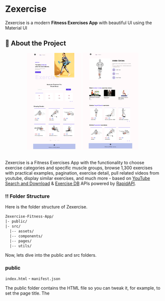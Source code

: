  <h1>Zexercise</h1>
  
  <p>
    Zexercise is a modern <b>Fitness Exercises App</b> with beautiful UI using the Material UI
  </p>

<!-- About the Project -->
## :star2: About the Project

<div align="center"> 
  <img src="readme_assets/Zexercise-mockup-1.png" height="auto" width="35%"/>
  <img src="readme_assets/Zexercise-mockup-2.png" height="auto" width="36%"/>
</div>

<br />

Zexercise is a Fitness Exercises App with the functionality to choose exercise categories and specific muscle groups,
browse 1,300 exercises with practical examples, pagination, exercise detail, pull related videos from youtube, display similar exercises,
and much more - based on [YouTube Search and Download](https://rapidapi.com/h0p3rwe/api/youtube-search-and-download) & [Exercise DB](https://rapidapi.com/justin-WFnsXH_t6/api/exercisedb) APIs powered by [RapidAPI](https://rapidapi.com).

<!-- Folder Structure -->
### :bangbang: Folder Structure

Here is the folder structure of Zexercise.
```
Zexercise-Fitness-App/
|- public/
|- src/
  |-- assets/
  |-- components/
  |-- pages/
  |-- utils/
```

Now, lets dive into the public and src folders.

### public

`index.html` - `manifest.json`

The public folder contains the HTML file so you can tweak it, for example, to set the page title. The <script> tag with the compiled code will be added to it automatically during the build process.

### src

#### components

`BodyPart.js` - `Detail.js` - `ExerciseCard.js` - `ExerciseVideos.js` - `Exercises.js` - `Footer.js` - `HeroBanner.js` - `HorziontalScrollbar.js` - `Loader.js` - `Navbar.js` - `SearchExercises.js` - `SimilarExercises.js`

JS files contain **Zexercise** components which split the UI into independent and reusable pieces.

`BodyPart.js` - This component displays exercise category used for muscle groups search.

`Detail.js` - This component displays exercise detail used for any exercise page.

`ExerciseCard.js` - This component displays exercise card with the body part, target muscle and name that links to related exercise page.

`ExerciseVideos.js` - This component displays a box of exercise video with the video title, channel name, and thmubnail.

`Exercises.js` - This component displays the list of exercises by fetching data according to user-input using ExerciseCard widget.

`Footer.jsx` , `Navbar.jsx` - This components displays the Navigation Bar & Footer.

`HeroBanner.js` - This component displays a beautiful HeroBanner with quotes.

`HorizontalScrollbar.js` - This component handle the Horizontal Scrollbar widget logic used for many components, built with `react-horizontal-scrolling-menu` dependency.

`SearchExercises.js` - This component display the search box and handle search logic.

`SimilarExercises.js` - This component display a similar exercises by target muscle used for any exercise page.

`Loader.js` - InfinitySpan loadig component for display while waiting to fetch the result from the APIs using `react-loader-spinner` package.

`Results.jsx` - Results component handles the display form of the fetched results, that is, widgets for the various links.

`Router.jsx` - Router component enables the navigation among views of various components in application.

`Search.jsx` - Search components (includes search field, search button and classification links).

#### pages

`ExerciseDetail.js` - Implementation of dynamic Exercise Detail page which explore exercise detail, videos and similar exercises.

`Home.js` - Implementation of Home page, where the user can search for exercises according to data types (name, target muscle, equipment or body part) and explore a preview of the exercises found.

#### utils

`fetchData.js` - Fetching data from sources using RapidAPI using environment variables for API keys.

<br />

<!-- ENV VARIABLES -->
### :key: Environment Variables

In order to use Zexercise you have to create your [YouTube Search and Download](https://rapidapi.com/h0p3rwe/api/youtube-search-and-download) & [Exercise DB](https://rapidapi.com/justin-WFnsXH_t6/api/exercisedb) api key powered by RapidAPI [here](https://rapidapi.com), to run this web app, you will need to add the following environment variable to your .env file

`REACT_APP_RAPID_API_KEY`
`REACT_APP_RAPID_YOUT_API_KEY`

The variable can be combined when using a single API key, the fetchData file must be updated accordingly.

# Getting Started with Create React App

This project was bootstrapped with [Create React App](https://github.com/facebook/create-react-app).

## Available Scripts

In the project directory, you can run:

### `npm start`

Runs the app in the development mode.\
Open [http://localhost:3000](http://localhost:3000) to view it in your browser.

The page will reload when you make changes.\
You may also see any lint errors in the console.

### `npm test`

Launches the test runner in the interactive watch mode.\
See the section about [running tests](https://facebook.github.io/create-react-app/docs/running-tests) for more information.

### `npm run build`

Builds the app for production to the `build` folder.\
It correctly bundles React in production mode and optimizes the build for the best performance.

The build is minified and the filenames include the hashes.\
Your app is ready to be deployed!

See the section about [deployment](https://facebook.github.io/create-react-app/docs/deployment) for more information.

### `npm run eject`

**Note: this is a one-way operation. Once you `eject`, you can't go back!**

If you aren't satisfied with the build tool and configuration choices, you can `eject` at any time. This command will remove the single build dependency from your project.

Instead, it will copy all the configuration files and the transitive dependencies (webpack, Babel, ESLint, etc) right into your project so you have full control over them. All of the commands except `eject` will still work, but they will point to the copied scripts so you can tweak them. At this point you're on your own.

You don't have to ever use `eject`. The curated feature set is suitable for small and middle deployments, and you shouldn't feel obligated to use this feature. However we understand that this tool wouldn't be useful if you couldn't customize it when you are ready for it.

## Learn More

You can learn more in the [Create React App documentation](https://facebook.github.io/create-react-app/docs/getting-started).

To learn React, check out the [React documentation](https://reactjs.org/).

### Code Splitting

This section has moved here: [https://facebook.github.io/create-react-app/docs/code-splitting](https://facebook.github.io/create-react-app/docs/code-splitting)

### Analyzing the Bundle Size

This section has moved here: [https://facebook.github.io/create-react-app/docs/analyzing-the-bundle-size](https://facebook.github.io/create-react-app/docs/analyzing-the-bundle-size)

### Making a Progressive Web App

This section has moved here: [https://facebook.github.io/create-react-app/docs/making-a-progressive-web-app](https://facebook.github.io/create-react-app/docs/making-a-progressive-web-app)

### Advanced Configuration

This section has moved here: [https://facebook.github.io/create-react-app/docs/advanced-configuration](https://facebook.github.io/create-react-app/docs/advanced-configuration)

### Deployment

This section has moved here: [https://facebook.github.io/create-react-app/docs/deployment](https://facebook.github.io/create-react-app/docs/deployment)

### `npm run build` fails to minify

This section has moved here: [https://facebook.github.io/create-react-app/docs/troubleshooting#npm-run-build-fails-to-minify](https://facebook.github.io/create-react-app/docs/troubleshooting#npm-run-build-fails-to-minify)
